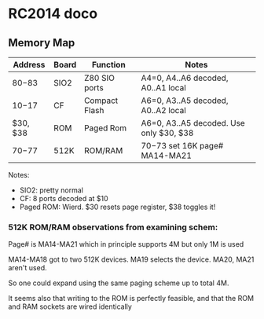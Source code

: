 # RC2014 doco
## Memory Map

Address | Board | Function | Notes
------- | ----- | -------- | -----
$80-$83 | SIO2  | Z80 SIO ports | A4=0, A4..A6 decoded, A0..A1 local
$10-$17 | CF    | Compact Flash | A6=0, A3..A5 decoded, A0..A2 local
$30, $38 | ROM  | Paged Rom | A6=0, A3..A5 decoded.  Use only $30, $38
$70-$77 | 512K  | ROM/RAM  | $70-$73 set 16K page# MA14-MA21

Notes:
* SIO2: pretty normal
* CF: 8 ports decoded at $10
* Paged ROM:  Wierd.  $30 resets page register, $38 toggles it!

### 512K ROM/RAM observations from examining schem:

Page# is MA14-MA21 which in principle supports 4M but only 1M is used

MA14-MA18 got to two 512K devices.  MA19 selects the device.
MA20, MA21 aren't used.

So one could expand using the same paging scheme up to total 4M.

It seems also that writing to the ROM is perfectly feasible, and that the ROM and RAM sockets are wired identically
